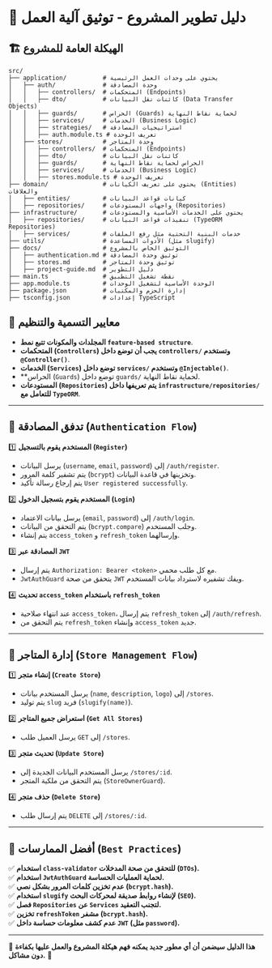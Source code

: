 # 📖 دليل تطوير المشروع - توثيق آلية العمل

## 🏗️ الهيكلة العامة للمشروع

```plaintext
src/
├── application/          # يحتوي على وحدات العمل الرئيسية
│   ├── auth/             # وحدة المصادقة
│   │   ├── controllers/  # المتحكمات (Endpoints)
│   │   ├── dto/          # كائنات نقل البيانات (Data Transfer Objects)
│   │   ├── guards/       # الحراس (Guards) لحماية نقاط النهاية
│   │   ├── services/     # الخدمات (Business Logic)
│   │   ├── strategies/   # استراتيجيات المصادقة
│   │   ├── auth.module.ts # تعريف الوحدة
│   ├── stores/           # وحدة المتاجر
│   │   ├── controllers/  # المتحكمات (Endpoints)
│   │   ├── dto/          # كائنات نقل البيانات
│   │   ├── guards/       # الحراس لحماية نقاط النهاية
│   │   ├── services/     # الخدمات (Business Logic)
│   │   ├── stores.module.ts # تعريف الوحدة
├── domain/               # يحتوي على تعريف الكيانات (Entities) والعلاقات
│   ├── entities/         # كيانات قواعد البيانات
│   ├── repositories/     # واجهات المستودعات (Repositories)
├── infrastructure/       # يحتوي على الخدمات الأساسية والمستودعات
│   ├── repositories/     # تنفيذات قواعد البيانات (TypeORM Repositories)
│   ├── services/         # خدمات البنية التحتية مثل رفع الملفات
├── utils/                # الأدوات المساعدة (مثل slugify)
├── docs/                 # التوثيق الخاص بالمشروع
│   ├── authentication.md # توثيق وحدة المصادقة
│   ├── stores.md         # توثيق وحدة المتاجر
│   ├── project-guide.md  # دليل التطوير
├── main.ts               # نقطة تشغيل التطبيق
├── app.module.ts         # الوحدة الأساسية لتشغيل الوحدات
├── package.json          # إدارة الحزم والمكتبات
├── tsconfig.json         # إعدادات TypeScript
```

## 📌 معايير التسمية والتنظيم
- **المجلدات والمكونات تتبع نمط `feature-based structure`**.
- **المتحكمات (`Controllers`) يجب أن توضع داخل `controllers/` وتستخدم `@Controller()`**.
- **الخدمات (`Services`) توضع داخل `services/` وتستخدم `@Injectable()`**.
- **الحراس (`Guards`) توضع داخل `guards/` لحماية نقاط النهاية.
- **المستودعات (`Repositories`) يتم تعريفها داخل `infrastructure/repositories/` للتعامل مع `TypeORM`**.

---

## 🔐 تدفق المصادقة (`Authentication Flow`)

1️⃣ **المستخدم يقوم بالتسجيل (`Register`)**
   - يرسل البيانات (`username`, `email`, `password`) إلى `/auth/register`.
   - يتم تشفير كلمة المرور (`bcrypt`) وتخزينها في قاعدة البيانات.
   - يتم إرجاع رسالة تأكيد `User registered successfully`.

2️⃣ **المستخدم يقوم بتسجيل الدخول (`Login`)**
   - يرسل بيانات الاعتماد (`email`, `password`) إلى `/auth/login`.
   - يتم التحقق من البيانات (`bcrypt.compare`) وجلب المستخدم.
   - يتم إنشاء `access_token` و `refresh_token` وإرسالهما.

3️⃣ **المصادقة عبر `JWT`**
   - يتم إرسال `Authorization: Bearer <token>` مع كل طلب محمي.
   - `JwtAuthGuard` يتحقق من صحة `JWT` ويفك تشفيره لاسترداد بيانات المستخدم.

4️⃣ **تحديث `access_token` باستخدام `refresh_token`**
   - عند انتهاء صلاحية `access_token`، يتم إرسال `refresh_token` إلى `/auth/refresh`.
   - يتم التحقق من `refresh_token` وإنشاء `access_token` جديد.

---

## 🏪 إدارة المتاجر (`Store Management Flow`)

1️⃣ **إنشاء متجر (`Create Store`)**
   - يرسل المستخدم بيانات (`name`, `description`, `logo`) إلى `/stores`.
   - يتم توليد `slug` فريد (`slugify(name)`).

2️⃣ **استعراض جميع المتاجر (`Get All Stores`)**
   - يرسل العميل طلب `GET` إلى `/stores`.

3️⃣ **تحديث متجر (`Update Store`)**
   - يرسل المستخدم البيانات الجديدة إلى `/stores/:id`.
   - يتم التحقق من ملكية المتجر (`StoreOwnerGuard`).

4️⃣ **حذف متجر (`Delete Store`)**
   - يتم إرسال طلب `DELETE` إلى `/stores/:id`.

---

## 🚀 أفضل الممارسات (`Best Practices`)
✅ **استخدام `class-validator` للتحقق من صحة المدخلات (`DTOs`).**  
✅ **استخدام `JwtAuthGuard` لحماية العمليات الحساسة.**  
✅ **عدم تخزين كلمات المرور بشكل نصي (`bcrypt.hash`).**  
✅ **استخدام `slugify` لإنشاء روابط صديقة لمحركات البحث (`SEO`).**  
✅ **فصل `Repositories` عن `Services` لتجنب التعقيد.**  
✅ **تخزين `refreshToken` مشفر (`bcrypt.hash`).**  
✅ **عدم كشف معلومات حساسة داخل `JWT` (مثل `password`).**  

---

📌 **هذا الدليل سيضمن أن أي مطور جديد يمكنه فهم هيكلة المشروع والعمل عليها بكفاءة دون مشاكل.** 🎯
